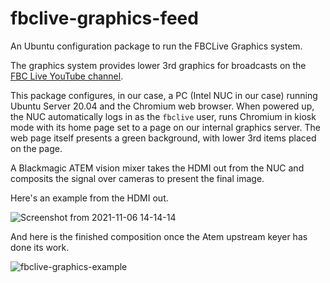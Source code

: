 # fbclive-graphics-feed

An Ubuntu configuration package to run the FBCLive Graphics system.

The graphics system provides lower 3rd graphics for broadcasts on the [FBC Live YouTube channel](https://www.youtube.com/channel/UCPb62fbC7uBtisUjU__I47g).

This package configures, in our case, a PC (Intel NUC in our case) running Ubuntu Server 20.04 and the Chromium web browser. When powered up, the NUC automatically logs in as the `fbclive` user, runs Chromium in kiosk mode with its home page set to a page on our internal graphics server. The web page itself presents a green background, with lower 3rd items placed on the page.

A Blackmagic ATEM vision mixer takes the HDMI out from the NUC and composits the signal over cameras to present the final image.

Here's an example from the HDMI out.

![Screenshot from 2021-11-06 14-14-14](https://user-images.githubusercontent.com/5892030/140614163-fe650afb-79fd-4361-a958-88be0560fca6.png)


And here is the finished composition once the Atem upstream keyer has done its work.

![fbclive-graphics-example](https://user-images.githubusercontent.com/5892030/140613844-d92f1f4b-fe8c-42d3-bc6b-70d29e2cba64.png)

